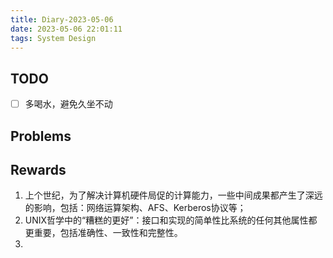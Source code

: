 ```yaml
---
title: Diary-2023-05-06
date: 2023-05-06 22:01:11
tags: System Design
---
```


## TODO
- [ ] 多喝水，避免久坐不动

## Problems

## Rewards
1. 上个世纪，为了解决计算机硬件局促的计算能力，一些中间成果都产生了深远的影响，包括：网络运算架构、AFS、Kerberos协议等；
2. UNIX哲学中的“糟糕的更好”：接口和实现的简单性比系统的任何其他属性都更重要，包括准确性、一致性和完整性。
3. 